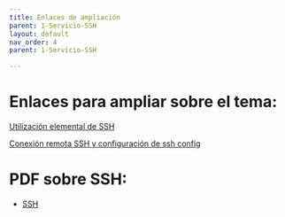 ```yaml
---
title: Enlaces de ampliación
parent: 1-Servicio-SSH
layout: default
nav_order: 4
parent: 1-Servicio-SSH

---
```

# Enlaces para ampliar sobre el tema:

[Utilización elemental de SSH](https://plataforma.josedomingo.org/pledin/cursos/servicios2011/files/ssh.pdf)

[Conexión remota SSH y configuración de ssh config](https://www.lunium.com/blog/conexion-remota-ssh-y-configuracion-de-sshconfig-/)

# PDF sobre SSH:

* [SSH](pdf/Servicio%20SSH%20-%20Presentacion%20de%20clase.pdf)
